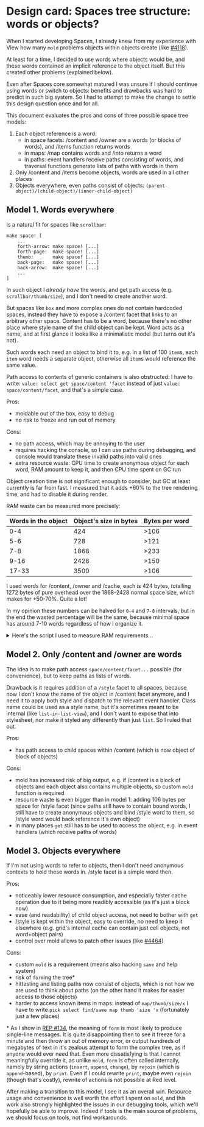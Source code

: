 # Design card: Spaces tree structure: words or objects?

When I started developing Spaces, I already knew from my experience with View how many `mold` problems objects within objects create (like [#4118](https://github.com/red/red/issues/4118)).

At least for a time, I decided to use words where objects would be, and these words contained an implicit reference to the object itself. But this created other problems (explained below).

Even after Spaces core somewhat matured I was unsure if I should continue using words or switch to objects: benefits and drawbacks was hard to predict in such big system. So I had to attempt to make the change to settle this design question once and for all.

This document evaluates the pros and cons of three possible space tree models:
1. Each object reference is a word:
   - in space facets: /content and /owner are a words (or blocks of words), and /items function returns words
   - in maps: /map contains words and /into returns a word
   - in paths: event handlers receive paths consisting of words, and traversal functions generate lists of paths with words in them
2. Only /content and /items become objects, words are used in all other places
3. Objects everywhere, even paths consist of objects: `(parent-object)/(child-object)/(inner-child-object)`

## Model 1. Words everywhere

Is a natural fit for spaces like `scrollbar`:
```
make space! [
	...
	forth-arrow: make space! [...]
	forth-page:  make space! [...]
	thumb:       make space! [...]
	back-page:   make space! [...]
	back-arrow:  make space! [...]
	...
]
```
In such object I *already have* the words, and get path access (e.g. `scrollbar/thumb/size`), and I don't need to create another word.

But spaces like `box` and more complex ones do not contain hardcoded spaces, instead they have to expose a /content facet that links to an arbitrary other space. Content has to be a word, because there's no other place where style name of the child object can be kept. Word acts as a name, and at first glance it looks like a minimalistic model (but turns out it's not).

Such words each need an object to bind it to, e.g. in a list of 100 `item`s, each `item` word needs a separate object, otherwise all `item`s would reference the same value.

Path access to contents of generic containers is also obstructed: I have to write: `value: select get space/content 'facet` instead of just `value: space/content/facet`, and that's a simple case.

Pros:
- moldable out of the box, easy to debug
- no risk to freeze and run out of memory

Cons:
- no path access, which may be annoying to the user
- requires hacking the console, so I can use paths during debugging, and console would translate these invalid paths into valid ones
- extra resource waste: CPU time to create anonymous object for each word, RAM amount to keep it, and then CPU time spent on GC run

Object creation time is not significant enough to consider, but GC at least currently is far from fast. I measured that it adds +60% to the tree rendering time, and had to disable it during render.

RAM waste can be measured more precisely:

| Words in the object | Object's size in bytes | Bytes per word |
|-|-|-|
| 0-4   | 424   | >106 |
| 5-6   | 728   | >121 |
| 7-8   | 1868  | >233 |
| 9-16  | 2428  | >150 |
| 17-33 | 3500  | >106 |

I used words for /content, /owner and /cache, each is 424 bytes, totalling 1272 bytes of pure overhead over the 1868-2428 normal space size, which makes for +50-70%. Quite a lot!

In my opinion these numbers can be halved for `0-4` and `7-8` intervals, but in the end the wasted percentage will be the same, because minimal space has around 7-10 words regardless of how I organize it.

<details><summary>Here's the script I used to measure RAM requirements...</summary>

```
Red []

recycle/off
recalc: does [
	report/text: form try [
		proto: do type/text
		new: load spec/text
		s1: stats
		loop n: 10000 [make proto new]
		to integer! stats - s1 / n
	]
	do-events/no-wait
	recycle
]
view [
	text "Measure the size of a datatype" return
	text "Type:" type: drop-down select 4 focus
		data foreach x sort to [] exclude any-type! immediate! [append [] form x]
		on-change :recalc
		on-key [if event/key = tab [set-focus spec]]
		return
	text "Spec:" spec: field 200 "" on-enter :recalc
		on-key [if event/key = tab [set-focus type]]
		return
	report: text 300x100
]
quit
```

</details>



## Model 2. Only /content and /owner are words

The idea is to make path access `space/content/facet...` possible (for convenience), but to keep paths as lists of words.

Drawback is it requires addition of a `/style` facet to all spaces, because now I don't know the name of the object in /content facet anymore, and I need it to apply both style and dispatch to the relevant event handler. Class name could be used as a style name, but it's sometimes meant to be internal (like `list-in-list-view`), and I don't want to expose that into stylesheet, nor make it styled any differently than just `list`. So I ruled that out.

Pros:
- has path access to child spaces within /content (which is now object of block of objects)

Cons:
- mold has increased risk of big output, e.g. if /content is a block of objects and each object also contains multiple objects, so custom `mold` function is required
- resource waste is even bigger than in model 1: adding 106 bytes per space for /style facet (since paths still have to contain bound words, I still have to create anonymous objects and bind /style word to them, so /style word would back reference it's own object)
- in many places `get` still has to be used to access the object, e.g. in event handlers (which receive paths of words)

## Model 3. Objects everywhere

If I'm not using words to refer to objects, then I don't need anonymous contexts to hold these words in. /style facet is a simple word then.

Pros:
- noticeably lower resource consumption, and especially faster cache operation due to it being more readibly accessible (as it's just a block now)
- ease (and readability) of child object access, not need to bother with `get`
- /style is kept within the object, easy to override, no need to keep it elsewhere (e.g. grid's internal cache can contain just cell objects, not word+object pairs)
- control over mold allows to patch other issues (like [#4464](https://github.com/red/red/issues/4464))

Cons:
- custom `mold` is a requirement (means also hacking `save` and help system)
- risk of `form`ing the tree\*
- hittesting and listing paths now consist of objects, which is not how we are used to think about paths (on the other hand it makes for easier access to those objects)
- harder to access known items in maps: instead of `map/thumb/size/x` I have to write `pick select find/same map thumb 'size 'x` (fortunately just a few places) 

\* As I show in [REP #134](https://github.com/red/REP/issues/134), the meaning of `form` is most likely to produce single-line messages. It is quite disappointing then to see it freeze for a minute and then throw an out of memory error, or output hundreds of megabytes of text in it's zealous attempt to form the complex tree, as if anyone would ever need that. Even more dissatisfying is that I cannot meaningfully override it, as unlike `mold`, `form` is often called internally, namely by string actions (`insert`, `append`, `change`), by `rejoin` (which is `append`-based), by `print`. Even if I could rewrite `print`, maybe even `rejoin` (though that's costly), rewrite of actions is not possible at Red level.

After making a transition to this model, I see it as an overall win. Resource usage and convenience is well worth the effort I spent on `mold`, and this work also strongly highlighted the issues in our debugging tools, which we'll hopefully be able to improve. Indeed if tools is the main source of problems, we should focus on tools, not find workarounds.
